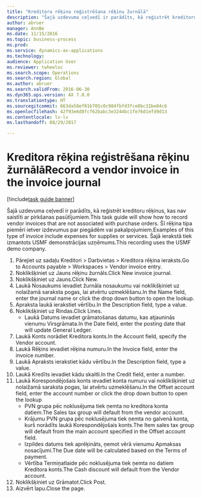 ```yaml
--- 
title: "Kreditora rēķina reģistrēšana rēķinu žurnālā"
description: "Šajā uzdevuma ceļvedī ir parādīts, kā reģistrēt kreditoru rēķinus, kas nav saistīti ar pirkšanas pasūtījumiem."
author: abruer
manager: AnnBe
ms.date: 11/15/2016
ms.topic: business-process
ms.prod: 
ms.service: dynamics-ax-applications
ms.technology: 
audience: Application User
ms.reviewer: twheeloc
ms.search.scope: Operations
ms.search.region: Global
ms.author: abruer
ms.search.validFrom: 2016-06-30
ms.dyn365.ops.version: AX 7.0.0
ms.translationtype: HT
ms.sourcegitcommit: 663da58ef01b705c0c984fbfd3fce8bc31be04c6
ms.openlocfilehash: 42f93e6d8fcf62babc3e3244bc1fe76d1efd9d13
ms.contentlocale: lv-lv
ms.lasthandoff: 08/29/2017

---
```

# <a name="record-a-vendor-invoice-in-the-invoice-journal"></a><span data-ttu-id="b7360-103">Kreditora rēķina reģistrēšana rēķinu žurnālā</span><span class="sxs-lookup"><span data-stu-id="b7360-103">Record a vendor invoice in the invoice journal</span></span>

[!include[task guide banner](../../includes/task-guide-banner.md)]

<span data-ttu-id="b7360-104">Šajā uzdevuma ceļvedī ir parādīts, kā reģistrēt kreditoru rēķinus, kas nav saistīti ar pirkšanas pasūtījumiem.</span><span class="sxs-lookup"><span data-stu-id="b7360-104">This task guide will show how to record vendor invoices that are not associated with purchase orders.</span></span> <span data-ttu-id="b7360-105">Šī rēķina tipa piemēri ietver izdevumus par piegādēm vai pakalpojumiem.</span><span class="sxs-lookup"><span data-stu-id="b7360-105">Examples of this type of invoice include expenses for supplies or services.</span></span>  <span data-ttu-id="b7360-106">Šajā ierakstā tiek izmantots USMF demonstrācijas uzņēmums.</span><span class="sxs-lookup"><span data-stu-id="b7360-106">This recording uses the USMF demo company.</span></span>

1. <span data-ttu-id="b7360-107">Pārejiet uz sadaļu Kreditori > Darbvietas > Kreditora rēķina ieraksts.</span><span class="sxs-lookup"><span data-stu-id="b7360-107">Go to Accounts payable > Workspaces > Vendor invoice entry.</span></span>
2. <span data-ttu-id="b7360-108">Noklikšķiniet uz Jauns rēķinu žurnāls.</span><span class="sxs-lookup"><span data-stu-id="b7360-108">Click New invoice journal.</span></span>
3. <span data-ttu-id="b7360-109">Noklikšķiniet uz Jauns.</span><span class="sxs-lookup"><span data-stu-id="b7360-109">Click New.</span></span>
4. <span data-ttu-id="b7360-110">Laukā Nosaukums ievadiet žurnāla nosaukumu vai noklikšķiniet uz nolaižamā saraksta pogas, lai atvērtu uzmeklēšanu.</span><span class="sxs-lookup"><span data-stu-id="b7360-110">In the Name field, enter the journal name or click the drop down button to open the lookup.</span></span>
5. <span data-ttu-id="b7360-111">Apraksta laukā ierakstiet vērtību.</span><span class="sxs-lookup"><span data-stu-id="b7360-111">In the Description field, type a value.</span></span>
6. <span data-ttu-id="b7360-112">Noklikšķiniet uz Rindas.</span><span class="sxs-lookup"><span data-stu-id="b7360-112">Click Lines.</span></span>
    * <span data-ttu-id="b7360-113">Laukā Datums ievadiet grāmatošanas datumu, kas atjauninās vienumu Virsgrāmata.</span><span class="sxs-lookup"><span data-stu-id="b7360-113">In the Date field, enter the posting date that will update General Ledger.</span></span>  
7. <span data-ttu-id="b7360-114">Laukā Konts norādiet Kreditora konts.</span><span class="sxs-lookup"><span data-stu-id="b7360-114">In the Account field, specify the Vendor account.</span></span>
8. <span data-ttu-id="b7360-115">Laukā Rēķins ievadiet rēķina numuru.</span><span class="sxs-lookup"><span data-stu-id="b7360-115">In the Invoice field, enter the invoice number.</span></span>
9. <span data-ttu-id="b7360-116">Laukā Apraksts ierakstiet kādu vērtību.</span><span class="sxs-lookup"><span data-stu-id="b7360-116">In the Description field, type a value.</span></span>
10. <span data-ttu-id="b7360-117">Laukā Kredīts ievadiet kādu skaitli.</span><span class="sxs-lookup"><span data-stu-id="b7360-117">In the Credit field, enter a number.</span></span>
11. <span data-ttu-id="b7360-118">Laukā Korespondējošais konts ievadiet konta numuru vai noklikšķiniet uz nolaižamā saraksta pogas, lai atvērtu uzmeklēšanu.</span><span class="sxs-lookup"><span data-stu-id="b7360-118">In the Offset account field, enter the account number or click the drop down button to open the lookup</span></span>
    * <span data-ttu-id="b7360-119">PVN grupa pēc noklusējuma tiek ņemta no kreditora konta datiem.</span><span class="sxs-lookup"><span data-stu-id="b7360-119">The Sales tax group will default from the vendor account.</span></span>  
    * <span data-ttu-id="b7360-120">Krājumu PVN grupa pēc noklusējuma tiek ņemta no galvenā konta, kurš norādīts laukā Korespondējošais konts.</span><span class="sxs-lookup"><span data-stu-id="b7360-120">The Item sales tax group will default from the main account specified in the Offset account field.</span></span>  
    * <span data-ttu-id="b7360-121">Izpildes datums tiek aprēķināts, ņemot vērā vienumu Apmaksas nosacījumi.</span><span class="sxs-lookup"><span data-stu-id="b7360-121">The Due date will be calculated based on the Terms of payment.</span></span>  
    * <span data-ttu-id="b7360-122">Vērtība Termiņatlaide pēc noklusējuma tiek ņemta no datiem Kreditora konts.</span><span class="sxs-lookup"><span data-stu-id="b7360-122">The Cash discount will default from the Vendor account.</span></span>  
12. <span data-ttu-id="b7360-123">Noklikšķiniet uz Grāmatot.</span><span class="sxs-lookup"><span data-stu-id="b7360-123">Click Post.</span></span>
13. <span data-ttu-id="b7360-124">Aizvērt lapu.</span><span class="sxs-lookup"><span data-stu-id="b7360-124">Close the page.</span></span>


